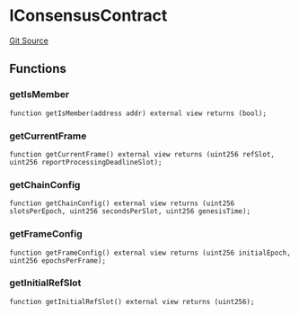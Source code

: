 # IConsensusContract
[Git Source](https://github.com/lidofinance/community-staking-module/blob/ef5c94eed5211bf6c350512cf569895da670f26c/src/lib/base-oracle/BaseOracle.sol)


## Functions
### getIsMember


```solidity
function getIsMember(address addr) external view returns (bool);
```

### getCurrentFrame


```solidity
function getCurrentFrame() external view returns (uint256 refSlot, uint256 reportProcessingDeadlineSlot);
```

### getChainConfig


```solidity
function getChainConfig() external view returns (uint256 slotsPerEpoch, uint256 secondsPerSlot, uint256 genesisTime);
```

### getFrameConfig


```solidity
function getFrameConfig() external view returns (uint256 initialEpoch, uint256 epochsPerFrame);
```

### getInitialRefSlot


```solidity
function getInitialRefSlot() external view returns (uint256);
```

